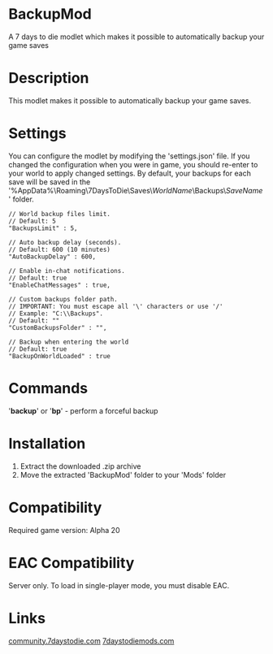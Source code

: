 # BackupMod
A 7 days to die modlet which makes it possible to automatically backup your game saves

# Description
This modlet makes it possible to automatically backup your game saves.

# Settings

You can configure the modlet by modifying the 'settings.json' file.
If you changed the configuration when you were in game, you should re-enter to your world to apply changed settings.
By default, your backups for each save will be saved in the '%AppData%\Roaming\7DaysToDie\Saves\\*WorldName*\Backups\\*SaveName*' folder.

```
// World backup files limit.
// Default: 5
"BackupsLimit" : 5,

// Auto backup delay (seconds).
// Default: 600 (10 minutes)
"AutoBackupDelay" : 600,

// Enable in-chat notifications.
// Default: true
"EnableChatMessages" : true,

// Custom backups folder path.
// IMPORTANT: You must escape all '\' characters or use '/'
// Example: "C:\\Backups".
// Default: ""
"CustomBackupsFolder" : "",

// Backup when entering the world
// Default: true
"BackupOnWorldLoaded" : true
```

# Commands
'**backup**' or '**bp**' - perform a forceful backup

# Installation
1. Extract the downloaded .zip archive
2. Move the extracted 'BackupMod' folder to your 'Mods' folder

# Compatibility
Required game version: Alpha 20

# EAC Compatibility
Server only. To load in single-player mode, you must disable EAC.

# Links
[community.7daystodie.com](https://community.7daystodie.com/topic/28451-backup-mod/)
[7daystodiemods.com](https://7daystodiemods.com/backup-mod/)
